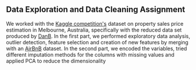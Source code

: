 
## Data Exploration and Data Cleaning Assignment 

We worked with the [Kaggle competition's](https://www.kaggle.com/datasets/dansbecker/melbourne-housing-snapshot) dataset on property sales price estimation in Melbourne, Australia, specifically with the reduced data set produced by [DanB](https://www.kaggle.com/dansbecker). In the first part, we performed exploratory data analysis, outlier detection, feature selection and creation of new features by merging with an [AirBnB](https://www.kaggle.com/datasets/tylerx/melbourne-airbnb-open-data?select=cleansed_listings_dec18.csv) dataset. In the second part, we encoded the variables, tried different imputation methods for the columns with missing values and applied PCA to reduce the dimensionality
